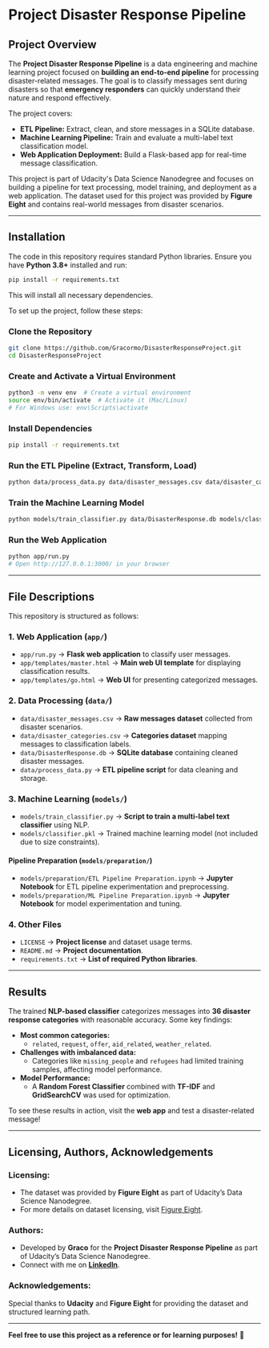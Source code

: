 # Project Disaster Response Pipeline  

## Project Overview
The **Project Disaster Response Pipeline** is a data engineering and machine learning project focused on **building an end-to-end pipeline** for processing disaster-related messages. The goal is to classify messages sent during disasters so that **emergency responders** can quickly understand their nature and respond effectively.

The project covers:  
- **ETL Pipeline:** Extract, clean, and store messages in a SQLite database.  
- **Machine Learning Pipeline:** Train and evaluate a multi-label text classification model.  
- **Web Application Deployment:** Build a Flask-based app for real-time message classification.

This project is part of Udacity's Data Science Nanodegree and focuses on building a pipeline for text processing, model training, and deployment as a web application. The dataset used for this project was provided by **Figure Eight** and contains real-world messages from disaster scenarios. 

---

## Installation
The code in this repository requires standard Python libraries. Ensure you have **Python 3.8+** installed and run:  

```bash
pip install -r requirements.txt
```

This will install all necessary dependencies.

To set up the project, follow these steps:

### Clone the Repository  
```bash
git clone https://github.com/Gracormo/DisasterResponseProject.git
cd DisasterResponseProject
```

### Create and Activate a Virtual Environment  
```bash
python3 -m venv env  # Create a virtual environment
source env/bin/activate  # Activate it (Mac/Linux)
# For Windows use: env\Scripts\activate
```

### Install Dependencies  
```bash
pip install -r requirements.txt
```

### Run the ETL Pipeline (Extract, Transform, Load)  
```bash
python data/process_data.py data/disaster_messages.csv data/disaster_categories.csv data/DisasterResponse.db
```

### Train the Machine Learning Model  
```bash
python models/train_classifier.py data/DisasterResponse.db models/classifier.pkl
```

### Run the Web Application  
```bash
python app/run.py
# Open http://127.0.0.1:3000/ in your browser
```

---

## File Descriptions
This repository is structured as follows:

### **1. Web Application (`app/`)**  
- `app/run.py` → **Flask web application** to classify user messages.  
- `app/templates/master.html` → **Main web UI template** for displaying classification results.  
- `app/templates/go.html` → **Web UI** for presenting categorized messages.

### **2. Data Processing (`data/`)**  
- `data/disaster_messages.csv` → **Raw messages dataset** collected from disaster scenarios.  
- `data/disaster_categories.csv` → **Categories dataset** mapping messages to classification labels.  
- `data/DisasterResponse.db` → **SQLite database** containing cleaned disaster messages.  
- `data/process_data.py` → **ETL pipeline script** for data cleaning and storage.

### **3. Machine Learning (`models/`)**  
- `models/train_classifier.py` → **Script to train a multi-label text classifier** using NLP.
- `models/classifier.pkl` → Trained machine learning model (not included due to size constraints).

#### **Pipeline Preparation (`models/preparation/`)**  
- `models/preparation/ETL Pipeline Preparation.ipynb` → **Jupyter Notebook** for ETL pipeline experimentation and preprocessing.  
- `models/preparation/ML Pipeline Preparation.ipynb` → **Jupyter Notebook** for model experimentation and tuning.

### **4. Other Files**  
- `LICENSE` → **Project license** and dataset usage terms.  
- `README.md` → **Project documentation**.  
- `requirements.txt` → **List of required Python libraries**.

---

## Results
The trained **NLP-based classifier** categorizes messages into **36 disaster response categories** with reasonable accuracy. Some key findings:

- **Most common categories:**  
  - `related`, `request`, `offer`, `aid_related`, `weather_related`.  
- **Challenges with imbalanced data:**  
  - Categories like `missing_people` and `refugees` had limited training samples, affecting model performance.  
- **Model Performance:**  
  - A **Random Forest Classifier** combined with **TF-IDF** and **GridSearchCV** was used for optimization.

To see these results in action, visit the **web app** and test a disaster-related message!

---

## Licensing, Authors, Acknowledgements <a name="licensing"></a>  
### **Licensing:**  
- The dataset was provided by **Figure Eight** as part of Udacity’s Data Science Nanodegree.  
- For more details on dataset licensing, visit [Figure Eight](https://www.figure-eight.com/).  

### **Authors:**  
- Developed by **Graco** for the **Project Disaster Response Pipeline** as part of Udacity’s Data Science Nanodegree.  
- Connect with me on **[LinkedIn](https://www.linkedin.com/in/gracorabello/)**.  

### **Acknowledgements:**  
Special thanks to **Udacity** and **Figure Eight** for providing the dataset and structured learning path.

---

**Feel free to use this project as a reference or for learning purposes!** 🚀
